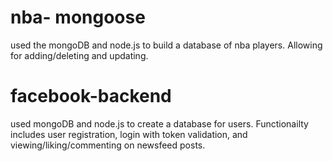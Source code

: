 # nba- mongoose
used the mongoDB and node.js to build a database of nba players. Allowing for adding/deleting and updating.

# facebook-backend
used mongoDB and node.js to create a database for users. Functionailty includes user registration, login with token validation, 
and viewing/liking/commenting on newsfeed posts. 
